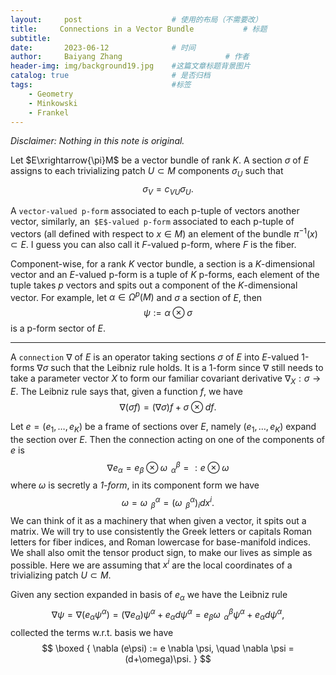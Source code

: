 ```yaml
---
layout:     post   				    # 使用的布局（不需要改）
title:     Connections in a Vector Bundle			# 标题 
subtitle:   
date:       2023-06-12 				# 时间
author:     Baiyang Zhang 						# 作者
header-img: img/background19.jpg 	#这篇文章标题背景图片
catalog: true 						# 是否归档
tags:								#标签
    - Geometry
    - Minkowski
    - Frankel
---
```


*Disclaimer: Nothing in this note is original.*

Let $E\xrightarrow{\pi}M$ be a vector bundle of rank $K$. A section $\sigma$ of $E$ assigns to each trivializing patch $U\subset M$ components $\sigma_ {U}$ such that 
$$
\sigma_ {V} = c_ {VU} \sigma_ {U}.
$$

A `vector-valued p-form` associated to each p-tuple of vectors another vector, similarly, an` $E$-valued p-form` associated to each p-tuple of vectors (all defined with respect to $x\in M$) an element of the bundle $\pi^{-1}(x)\subset E$. I guess you can also call it $F$-valued p-form, where $F$ is the fiber.

Component-wise, for a rank $K$ vector bundle, a section is a $K$-dimensional vector and an $E$-valued p-form is a tuple of $K$ p-forms, each element of the tuple takes $p$ vectors and spits out a component of the $K$-dimensional vector. For example, let $\alpha \in\Omega^{p}(M)$ and $\sigma$ a section of $E$, then 
$$
\psi:= \alpha \otimes \sigma
$$
is a p-form sector of $E$.

- - -

A `connection` $\nabla$ of $E$ is an operator taking sections $\sigma$ of $E$ into $E$-valued 1-forms $\nabla \sigma$ such that the Leibniz rule holds. It is a 1-form since $\nabla$ still needs to take a parameter vector $X$ to form our familiar covariant derivative $\nabla_ {X}: \sigma\to E$. The Leibniz rule says that, given a function $f$, we have
$$
\nabla(\sigma f) = (\nabla \sigma) f + \sigma\otimes df.
$$

Let $e=(e_ {1},\dots,e_ {K})$ be a frame of sections over $E$, namely $(e_ {1},\dots,e_ {K})$ expand the section over $E$. Then the connection acting on one of the components of $e$ is
$$
\nabla e_ {\alpha} = e_ {\beta}\otimes \omega^{\beta}_ {\;\;\alpha}=: e \otimes \omega
$$
 where $\omega$ is secretly a *1-form*, in its component form we have
 $$
\omega=\omega^{\alpha}_ {\;\; \beta} = (\omega^{\alpha}_ {\;\; \beta})_ {i}dx^{i}.
$$
We can think of it as a machinery that when given a vector, it spits out a matrix. We will try to use consistently the Greek letters or capitals Roman letters for fiber indices, and Roman lowercase for base-manifold indices. We shall also omit the tensor product sign, to make our lives as simple as possible. Here we are assuming that $x^{i}$ are the local coordinates of a trivializing patch $U\subset M$. 

Given any section expanded in basis of $e_ {\alpha}$ we have the Leibniz rule
$$
\nabla \psi = \nabla (e_ {\alpha}\psi^{\alpha})  = (\nabla e_ {\alpha}) \psi^{\alpha}+ e_ {\alpha}d\psi^{\alpha} = e_ {\beta}\omega^{\beta}_ {\;\; \alpha} \psi^{\alpha} + e_ {\alpha} d\psi^{\alpha},
$$
collected the terms w.r.t. basis we have 
$$
\boxed { 
\nabla (e\psi) := e \nabla \psi, \quad  \nabla \psi = (d+\omega)\psi.
} 
$$



